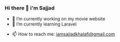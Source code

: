 ### Hi there 👋 i'm Sajjad

- 🔭 I’m currently working on my movie website
- 🌱 I’m currently learning Laravel
<!-- - 👀 I’m interested in Laravel, Livewire, TailwindCss -->
- 📫 How to reach me: iamsajjadkhalafi@gmail.com
